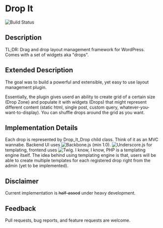 Drop It
======
![Build Status](https://magnum-ci.com/status/834724296817537285abf7da3a3c62e9.png)

## Description
TL;DR: Drag and drop layout management framework for WordPress. Comes with a set of widgets aka "drops".

## Extended Description
The goal was to build a powerful and extensible, yet easy to use layout management plugin.

Essentially, the plugin gives userd an ability to create grid of a certain size (Drop Zone) and populate it with widgets (Drops) that might represent different content (static html, single post, custom query, whatever-you-want-to-display). You can shuffle drops around the grid as you want.

## Implementation Details
Each drop is represented by Drop_It_Drop child class. Think of it as an MVC wannabe. Backend UI uses ![Backbone.js](http://backbonejs.org/) (min 1.0). ![Underscore.js](http://underscorejs.org) for templating, frontend uses ![Twig](http://twig.sensiolabs.org/). I know, I know, PHP is a templating engine itself. The idea behind using templating engine is that, users will be able to create multiple templates for each registered drop right from the admin (yet to be implemented).

## Disclaimer
Current implementation is ~~half-assed~~ under heavy development.

## Feedback
Pull requests, bug reports, and feature requests are welcome.
